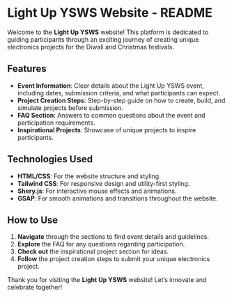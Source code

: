 # Light Up YSWS Website - README

Welcome to the **Light Up YSWS** website! This platform is dedicated to guiding participants through an exciting journey of creating unique electronics projects for the Diwali and Christmas festivals.

## Features

- **Event Information**: Clear details about the Light Up YSWS event, including dates, submission criteria, and what participants can expect.
- **Project Creation Steps**: Step-by-step guide on how to create, build, and simulate projects before submission.
- **FAQ Section**: Answers to common questions about the event and participation requirements.
- **Inspirational Projects**: Showcase of unique projects to inspire participants.

## Technologies Used

- **HTML/CSS**: For the website structure and styling.
- **Tailwind CSS**: For responsive design and utility-first styling.
- **Shery.js**: For interactive mouse effects and animations.
- **GSAP**: For smooth animations and transitions throughout the website.

## How to Use

1. **Navigate** through the sections to find event details and guidelines.
2. **Explore** the FAQ for any questions regarding participation.
3. **Check out** the inspirational project section for ideas.
4. **Follow** the project creation steps to submit your unique electronics project.

Thank you for visiting the **Light Up YSWS** website! Let’s innovate and celebrate together!
